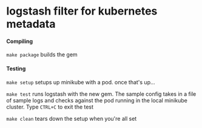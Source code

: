# logstash filter for kubernetes metadata

#### Compiling
`make package` builds the gem

#### Testing
`make setup` setups up minikube with a pod. once that's up...

`make test` runs logstash with the new gem. The sample config takes in a file of sample logs and checks against the pod running in the local minikube cluster. Type `CTRL+C` to exit the test

`make clean` tears down the setup when you're all set
